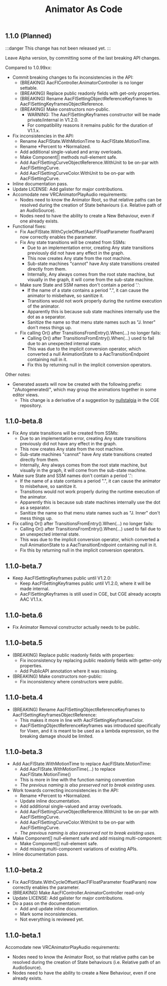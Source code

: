 ﻿---
title: Animator As Code
---

## 1.1.0 (Planned)

:::danger
This change has not been released yet.
:::

Leave Alpha version, by committing some of the last breaking API changes.

Compared to 1.0.99xx:
- Commit breaking changes to fix inconsistencies in the API:
  - (BREAKING) AacFlController.AnimatorController is no longer settable.
  - (BREAKING) Replace public readonly fields with get-only properties.
  - (BREAKING) Rename AacFlSettingObjectReferenceKeyframes to AacFlSettingKeyframesObjectReference.
  - (BREAKING) Make constructors non-public.
    - WARNING: The AacFlSettingKeyframes constructor will be made private/internal in V1.2.0.
    - For compatibility reasons it remains public for the duration of V1.1.x.
- Fix inconsistencies in the API:
  - Rename AacFlState.WithMotionTime to AacFlState.MotionTime.
  - Rename *Percent to *Normalized.
  - Add additional single-valued and array overloads.
  - Make Component[] methods null-element safe.
  - Add AacFlSettingCurveObjectReference.WithUnit to be on-par with AacFlSettingCurve.
  - Add AacFlSettingCurveColor.WithUnit to be on-par with AacFlSettingCurve.
- Inline documentation pass.
- Update LICENSE: Add galister for major contributions.
- Accomodate new VRCAnimatorPlayAudio requirements:
  - Nodes need to know the Animator Root, so that relative paths can be resolved during the creation of State behaviours (i.e. Relative path of an AudioSource).
  - Nodes need to have the ability to create a New Behaviour, even if one already exists.
- Functional fixes:
  - Fix AacFlState.WithCycleOffset(AacFlFloatParameter floatParam) now correctly enables the parameter.
  - Fix Any state transitions will be created from SSMs:
    - Due to an implementation error, creating Any state transitions previously did not have any effect in the graph.
    - This now creates Any state from the root machine.
    - Sub-state machines "cannot" have Any state transitions created directly from them.
    - Internally, Any always comes from the root state machine, but visually in the graph, it will come from the sub-state machine.
  - Make sure State and SSM names don't contain a period '.':
    - If the name of a state contains a period ".", it can cause the animator to misbehave, so sanitize it.
    - Transitions would not work properly during the runtime execution of the animator.
    - Apparently this is because sub state machines internally use the dot as a separator.
    - Sanitize the name so that menu state names such as "J. Inner" don't mess things up.
  - Fix calling Or() after TransitionsFromEntry().When(...) no longer fails:
    - Calling Or() after TransitionsFromEntry().When(...) used to fail due to an unexpected internal state.
    - This was due to the implicit conversion operator, which converted a null AnimationState to a AacTransitionEndpoint containing null in it.
    - Fix this by returning null in the implicit conversion operators.

Other notes:
- Generated assets will now be created with the following prefix: "zAutogenerated/", which may group the animations together in some editor views.
  - This change is a derivative of a suggestion by [nullstalgia](https://github.com/nullstalgia) in the CGE repository.

## 1.1.0-beta.8

- Fix Any state transitions will be created from SSMs:
  - Due to an implementation error, creating Any state transitions previously did not have any effect in the graph.
  - This now creates Any state from the root machine.
  - Sub-state machines "cannot" have Any state transitions created directly from them.
  - Internally, Any always comes from the root state machine, but visually in the graph, it will come from the sub-state machine.
- Make sure State and SSM names don't contain a period '.':
  - If the name of a state contains a period ".", it can cause the animator to misbehave, so sanitize it.
  - Transitions would not work properly during the runtime execution of the animator.
  - Apparently this is because sub state machines internally use the dot as a separator.
  - Sanitize the name so that menu state names such as "J. Inner" don't mess things up.
- Fix calling Or() after TransitionsFromEntry().When(...) no longer fails:
  - Calling Or() after TransitionsFromEntry().When(...) used to fail due to an unexpected internal state.
  - This was due to the implicit conversion operator, which converted a null AnimationState to a AacTransitionEndpoint containing null in it.
  - Fix this by returning null in the implicit conversion operators.

## 1.1.0-beta.7

- Keep AacFlSettingKeyframes public until V1.2.0:
  - Keep AacFlSettingKeyframes public until V1.2.0, where it will be made internal.
  - AacFlSettingKeyframes is still used in CGE, but CGE already accepts AAC V1.1.x.

## 1.1.0-beta.6

- Fix Animator Removal constructor actually needs to be public.

## 1.1.0-beta.5

- (BREAKING) Replace public readonly fields with properties:
  - Fix inconsistency by replacing public readonly fields with getter-only properties.
  - Add PublicAPI annotation where it was missing.
- (BREAKING) Make constructors non-public:
  - Fix inconsistency where constructors were public.

## 1.1.0-beta.4

- (BREAKING) Rename AacFlSettingObjectReferenceKeyframes to AacFlSettingKeyframesObjectReference:
  - This makes it more in line with AacFlSettingKeyframesColor.
  - AacFlSettingObjectReferenceKeyframes was introduced specifically for Vixen, and it is meant to be used as a lambda expression, so the breaking damage should be limited.

## 1.1.0-beta.3

- Add AacFlState.WithMotionTime to replace AacFlState.MotionTime:
  - Add AacFlState.WithMotionTime(...) to replace AacFlState.MotionTime()
  - This is more in line with the function naming convention
  - *The previous naming is also preserved not to break existing uses.*
- Work towards correcting inconsistencies in the API:
  - Rename *Percent to *Normalized.
  - Update inline documentation.
  - Add additional single-valued and array overloads.
  - Add AacFlSettingCurveObjectReference.WithUnit to be on-par with AacFlSettingCurve.
  - Add AacFlSettingCurveColor.WithUnit to be on-par with AacFlSettingCurve.
  - *The previous naming is also preserved not to break existing uses.*
- Make Component[] null-element safe and add missing multi-component:
  - Make Component[] null-element safe.
  - Add missing multi-component variations of existing APIs.
- Inline documentation pass.

## 1.1.0-beta.2

- Fix AacFlState.WithCycleOffset(AacFlFloatParameter floatParam) now correctly enables the parameter.
- (BREAKING) Make AacFlController.AnimatorController read-only
- Update LICENSE: Add galister for major contributions.
- Do a pass on the documentation:
  - Add and update inline documentation.
  - Mark some inconsistencies.
  - Not everything is reviewed yet.

## 1.1.0-beta.1

Accomodate new VRCAnimatorPlayAudio requirements:
- Nodes need to know the Animator Root, so that relative paths can be resolved during the creation of State behaviours (i.e. Relative path of an AudioSource).
- Nodes need to have the ability to create a New Behaviour, even if one already exists.
